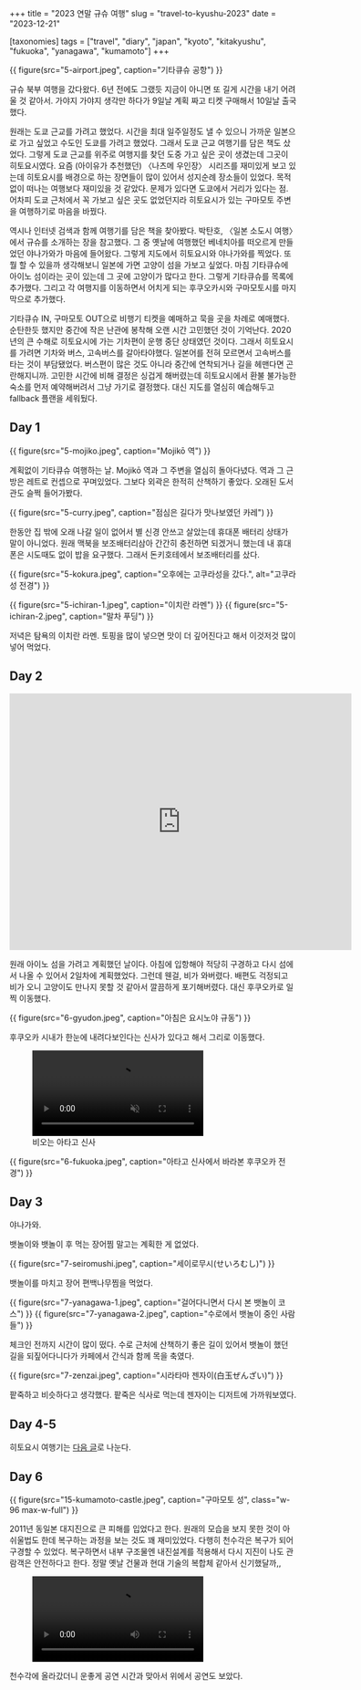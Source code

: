 +++
title = "2023 연말 규슈 여행"
slug = "travel-to-kyushu-2023"
date = "2023-12-21"

[taxonomies]
tags = ["travel", "diary", "japan", "kyoto", "kitakyushu", "fukuoka", "yanagawa", "kumamoto"]
+++

{{ figure(src="5-airport.jpeg", caption="기타큐슈 공항") }}

규슈 북부 여행을 갔다왔다. 6년 전에도 그랬듯 지금이 아니면 또 길게 시간을 내기 어려울 것 같아서.
가야지 가야지 생각만 하다가 9일날 계획 짜고 티켓 구매해서 10일날 출국했다.

원래는 도쿄 근교를 가려고 했었다. 시간을 최대 일주일정도 낼 수 있으니 가까운 일본으로 가고 싶었고 수도인
도쿄를 가려고 했었다. 그래서 도쿄 근교 여행기를 담은 책도 샀었다. 그렇게 도쿄 근교를 위주로 여행지를 찾던
도중 가고 싶은 곳이 생겼는데 그곳이 히토요시였다. 요즘 (아이유가 추천했던) 〈나츠메 우인장〉 시리즈를
재미있게 보고 있는데 히토요시를 배경으로 하는 장면들이 많이 있어서 성지순례 장소들이 있었다. 목적 없이
떠나는 여행보다 재미있을 것 같았다. 문제가 있다면 도쿄에서 거리가 있다는 점. 어차피 도쿄 근처에서 꼭
가보고 싶은 곳도 없었던지라 히토요시가 있는 구마모토 주변을 여행하기로 마음을 바꿨다.

역시나 인터넷 검색과 함께 여행기를 담은 책을 찾아봤다. 박탄호, 〈일본 소도시 여행〉에서 규슈를 소개하는
장을 참고했다. 그 중 옛날에 여행했던 베네치아를 떠오르게 만들었던 야나가와가 마음에 들어왔다. 그렇게
지도에서 히토요시와 야나가와를 찍었다. 또 뭘 할 수 있을까 생각해보니 일본에 가면 고양이 섬을 가보고
싶었다. 마침 기타큐슈에 아이노 섬이라는 곳이 있는데 그 곳에 고양이가 많다고 한다. 그렇게 기타큐슈를
목록에 추가했다. 그리고 각 여행지를 이동하면서 어치게 되는 후쿠오카시와 구마모토시를 마지막으로 추가했다.

기타큐슈 IN, 구마모토 OUT으로 비행기 티켓을 예매하고 묵을 곳을 차례로 예매했다. 순탄한듯 했지만 중간에
작은 난관에 봉착해 오랜 시간 고민했던 것이 기억난다. 2020년의 큰 수해로 히토요시에 가는 기차편이 운행
중단 상태였던 것이다. 그래서 히토요시를 가려면 기차와 버스, 고속버스를 갈아타야했다. 일본어를 전혀
모르면서 고속버스를 타는 것이 부담됐었다. 버스편이 많은 것도 아니라 중간에 연착되거나 길을 헤맨다면
곤란해지니까. 고민한 시간에 비해 결정은 싱겁게 해버렸는데 히토요시에서 환불 불가능한 숙소를 먼저
예약해버려서 그냥 가기로 결정했다. 대신 지도를 열심히 예습해두고 fallback 플랜을 세워뒀다.

## Day 1

{{ figure(src="5-mojiko.jpeg", caption="Mojikō 역") }}

계획없이 기타큐슈 여행하는 날. Mojikō 역과 그 주변을 열심히 돌아다녔다. 역과 그 근방은 레트로 컨셉으로 꾸며있었다. 그보다 외곽은 한적히 산책하기 좋았다. 오래된 도서관도 슬쩍 들어가봤다.

{{ figure(src="5-curry.jpeg", caption="점심은 길다가 맛나보였던 카레") }}

한동안 집 밖에 오래 나갈 일이 없어서 별 신경 안쓰고 살았는데 휴대폰 배터리 상태가 말이 아니었다. 원래 맥북을 보조배터리삼아 간간히 충전하면 되겠거니 했는데 내 휴대폰은 시도때도 없이 밥을 요구했다. 그래서 돈키호테에서 보조배터리를 샀다.

{{ figure(src="5-kokura.jpeg", caption="오후에는 고쿠라성을 갔다.", alt="고쿠라 성 전경") }}

<div class="flex flex-col sm:flex-row gap-x-2">
{{ figure(src="5-ichiran-1.jpeg", caption="이치란 라멘") }}
{{ figure(src="5-ichiran-2.jpeg", caption="말차 푸딩") }}
</div>

저녁은 탐욕의 이치란 라멘. 토핑을 많이 넣으면 맛이 더 깊어진다고 해서 이것저것 많이 넣어 먹었다.

## Day 2

<div class="flex flex-col items-center">
<iframe src="https://www.google.com/maps/embed?pb=!1m18!1m12!1m3!1d13231.526051369678!2d130.80088794492391!3d33.99557706791926!2m3!1f0!2f0!3f0!3m2!1i1024!2i768!4f13.1!3m3!1m2!1s0x3543ba6a9572f135%3A0xef3fadb67f36df16!2sAino%20Island!5e0!3m2!1sen!2skr!4v1703133203386!5m2!1sen!2skr" width="600" height="450" class="max-w-full" style="border:0;" allowfullscreen="" loading="lazy" referrerpolicy="no-referrer-when-downgrade"></iframe>
</div>

원래 아이노 섬을 가려고 계획했던 날이다. 아침에 입항해야 적당히 구경하고 다시 섬에서 나올 수 있어서
2일차에 계획했었다. 그런데 웬걸, 비가 와버렸다. 배편도 걱정되고 비가 오니 고양이도 만나지 못할 것 같아서
깔끔하게 포기해버렸다. 대신 후쿠오카로 일찍 이동했다.

{{ figure(src="6-gyudon.jpeg", caption="아침은 요시노야 규동") }}

후쿠오카 시내가 한눈에 내려다보인다는 신사가 있다고 해서 그리로 이동했다.

<figure class="flex flex-col items-center">
  <video autoplay loop muted class="my-0 max-h-[480px]">
    <source src="6-rain.mp4" type="video/mp4" />
  </video>
  <figcaption>비오는 아타고 신사</figcaption>
</figure>

{{ figure(src="6-fukuoka.jpeg", caption="아타고 신사에서 바라본 후쿠오카 전경") }}

## Day 3

야나가와.

뱃놀이와 뱃놀이 후 먹는 장어찜 말고는 계획한 게 없었다.

{{ figure(src="7-seiromushi.jpeg", caption="세이로무시(せいろむし)") }}

뱃놀이를 마치고 장어 편백나무찜을 먹었다.

<div class="flex flex-col sm:flex-row gap-x-2">
{{ figure(src="7-yanagawa-1.jpeg", caption="걸어다니면서 다시 본 뱃놀이 코스") }}
{{ figure(src="7-yanagawa-2.jpeg", caption="수로에서 뱃놀이 중인 사람들") }}
</div>

체크인 전까지 시간이 많이 떴다. 수로 근처에 산책하기 좋은 길이 있어서 뱃놀이 했던 길을 되짚어다니다가 카페에서 간식과 함께 목을 축였다.

{{ figure(src="7-zenzai.jpeg", caption="시라타마 젠자이(白玉ぜんざい)") }}

팥죽하고 비슷하다고 생각했다. 팥죽은 식사로 먹는데 젠자이는 디저트에 가까워보였다.

## Day 4-5

히토요시 여행기는 [다음 글](@/blog/2023-12-21--travel-hitoyoshi/index.md)로 나눈다.

## Day 6

{{ figure(src="15-kumamoto-castle.jpeg", caption="구마모토 성", class="w-96 max-w-full") }}

2011년 동일본 대지진으로 큰 피해를 입었다고 한다. 원래의 모습을 보지 못한 것이 아쉬울법도 한데 복구하는 과정을 보는 것도 꽤 재미있었다. 다행히 천수각은 복구가 되어 구경할 수 있었다. 복구하면서 내부 구조물엔 내진설계를 적용해서 다시 지진이 나도 관람객은 안전하다고 한다. 정말 옛날 건물과 현대 기술의 복합체 같아서 신기했달까,,

<figure class="flex flex-col items-center">
  <video autoplay loop class="my-0 max-h-[480px]" alt="구마모토 성 무장대 공연">
    <source src="15-performance.mp4" type="video/mp4" />
  </video>
</figure>

천수각에 올라갔더니 운좋게 공연 시간과 맞아서 위에서 공연도 보았다.

